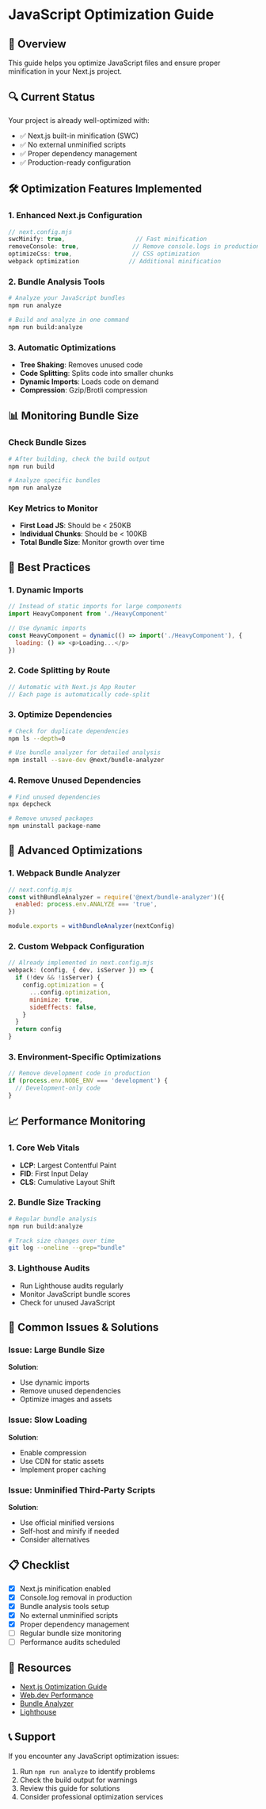 # JavaScript Optimization Guide

## 🎯 Overview
This guide helps you optimize JavaScript files and ensure proper minification in your Next.js project.

## 🔍 Current Status
Your project is already well-optimized with:
- ✅ Next.js built-in minification (SWC)
- ✅ No external unminified scripts
- ✅ Proper dependency management
- ✅ Production-ready configuration

## 🛠️ Optimization Features Implemented

### 1. Enhanced Next.js Configuration
```javascript
// next.config.mjs
swcMinify: true,                    // Fast minification
removeConsole: true,               // Remove console.logs in production
optimizeCss: true,                 // CSS optimization
webpack optimization              // Additional minification
```

### 2. Bundle Analysis Tools
```bash
# Analyze your JavaScript bundles
npm run analyze

# Build and analyze in one command
npm run build:analyze
```

### 3. Automatic Optimizations
- **Tree Shaking**: Removes unused code
- **Code Splitting**: Splits code into smaller chunks
- **Dynamic Imports**: Loads code on demand
- **Compression**: Gzip/Brotli compression

## 📊 Monitoring Bundle Size

### Check Bundle Sizes
```bash
# After building, check the build output
npm run build

# Analyze specific bundles
npm run analyze
```

### Key Metrics to Monitor
- **First Load JS**: Should be < 250KB
- **Individual Chunks**: Should be < 100KB
- **Total Bundle Size**: Monitor growth over time

## 🚀 Best Practices

### 1. Dynamic Imports
```javascript
// Instead of static imports for large components
import HeavyComponent from './HeavyComponent'

// Use dynamic imports
const HeavyComponent = dynamic(() => import('./HeavyComponent'), {
  loading: () => <p>Loading...</p>
})
```

### 2. Code Splitting by Route
```javascript
// Automatic with Next.js App Router
// Each page is automatically code-split
```

### 3. Optimize Dependencies
```bash
# Check for duplicate dependencies
npm ls --depth=0

# Use bundle analyzer for detailed analysis
npm install --save-dev @next/bundle-analyzer
```

### 4. Remove Unused Dependencies
```bash
# Find unused dependencies
npx depcheck

# Remove unused packages
npm uninstall package-name
```

## 🔧 Advanced Optimizations

### 1. Webpack Bundle Analyzer
```javascript
// next.config.mjs
const withBundleAnalyzer = require('@next/bundle-analyzer')({
  enabled: process.env.ANALYZE === 'true',
})

module.exports = withBundleAnalyzer(nextConfig)
```

### 2. Custom Webpack Configuration
```javascript
// Already implemented in next.config.mjs
webpack: (config, { dev, isServer }) => {
  if (!dev && !isServer) {
    config.optimization = {
      ...config.optimization,
      minimize: true,
      sideEffects: false,
    }
  }
  return config
}
```

### 3. Environment-Specific Optimizations
```javascript
// Remove development code in production
if (process.env.NODE_ENV === 'development') {
  // Development-only code
}
```

## 📈 Performance Monitoring

### 1. Core Web Vitals
- **LCP**: Largest Contentful Paint
- **FID**: First Input Delay
- **CLS**: Cumulative Layout Shift

### 2. Bundle Size Tracking
```bash
# Regular bundle analysis
npm run build:analyze

# Track size changes over time
git log --oneline --grep="bundle"
```

### 3. Lighthouse Audits
- Run Lighthouse audits regularly
- Monitor JavaScript bundle scores
- Check for unused JavaScript

## 🚨 Common Issues & Solutions

### Issue: Large Bundle Size
**Solution**: 
- Use dynamic imports
- Remove unused dependencies
- Optimize images and assets

### Issue: Slow Loading
**Solution**:
- Enable compression
- Use CDN for static assets
- Implement proper caching

### Issue: Unminified Third-Party Scripts
**Solution**:
- Use official minified versions
- Self-host and minify if needed
- Consider alternatives

## 📋 Checklist

- [x] Next.js minification enabled
- [x] Console.log removal in production
- [x] Bundle analysis tools setup
- [x] No external unminified scripts
- [x] Proper dependency management
- [ ] Regular bundle size monitoring
- [ ] Performance audits scheduled

## 🔗 Resources

- [Next.js Optimization Guide](https://nextjs.org/docs/advanced-features/compiler)
- [Web.dev Performance](https://web.dev/performance/)
- [Bundle Analyzer](https://www.npmjs.com/package/@next/bundle-analyzer)
- [Lighthouse](https://developers.google.com/web/tools/lighthouse)

## 📞 Support

If you encounter any JavaScript optimization issues:
1. Run `npm run analyze` to identify problems
2. Check the build output for warnings
3. Review this guide for solutions
4. Consider professional optimization services
